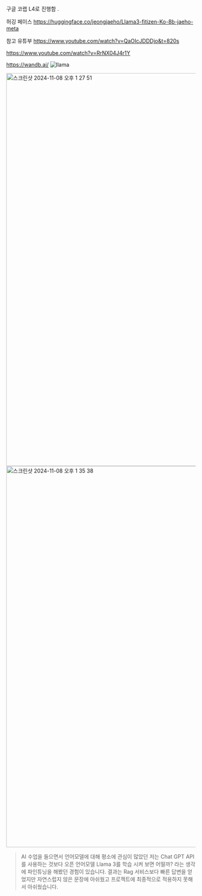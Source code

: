 구글 코랩 L4로 진행함 .


허깅 페이스 
https://huggingface.co/jeongjaeho/Llama3-fitizen-Ko-8b-jaeho-meta

참고 유튜부
https://www.youtube.com/watch?v=QaOIcJDDDjo&t=820s

https://www.youtube.com/watch?v=RrNX04J4r1Y

https://wandb.ai/
![llama](https://github.com/user-attachments/assets/66636080-7403-4dcf-b765-dc77c323ca8e)

<img width="1042" alt="스크린샷 2024-11-08 오후 1 27 51" src="https://github.com/user-attachments/assets/1a721339-1078-4719-887e-2044f4e005f0">
<img width="1011" alt="스크린샷 2024-11-08 오후 1 35 38" src="https://github.com/user-attachments/assets/1b2064dd-5516-4221-b7bc-78587075d2bd">

> AI 수업을 들으면서 언어모델에 대해 평소에 관심이 많았던 저는  Chat  GPT API를 사용하는 것보다 오픈 언어모델 Llama 3를 학습 시켜 보면 어떨까? 라는 생각에  파인튜닝을 해봤던 경험이 있습니다. 
> 결과는 Rag 서비스보다 빠른 답변을 얻었지만  자연스럽지 않은 문장에 아쉬웠고 프로젝트에 최종적으로 적용하지 못해서 아쉬웠습니다.
